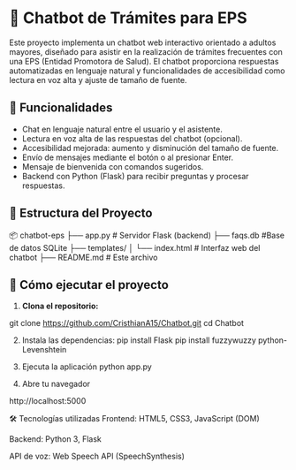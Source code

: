 # 🤖 Chatbot de Trámites para EPS

Este proyecto implementa un chatbot web interactivo orientado a adultos mayores, diseñado para asistir en la realización de trámites frecuentes con una EPS (Entidad Promotora de Salud). El chatbot proporciona respuestas automatizadas en lenguaje natural y funcionalidades de accesibilidad como lectura en voz alta y ajuste de tamaño de fuente.

## 🧠 Funcionalidades

- Chat en lenguaje natural entre el usuario y el asistente.
- Lectura en voz alta de las respuestas del chatbot (opcional).
- Accesibilidad mejorada: aumento y disminución del tamaño de fuente.
- Envío de mensajes mediante el botón o al presionar Enter.
- Mensaje de bienvenida con comandos sugeridos.
- Backend con Python (Flask) para recibir preguntas y procesar respuestas.

## 📁 Estructura del Proyecto
📦 chatbot-eps
├── app.py # Servidor Flask (backend)
├── faqs.db #Base de datos SQLite
├── templates/
│ └── index.html # Interfaz web del chatbot
├── README.md # Este archivo

## 🚀 Cómo ejecutar el proyecto

1. **Clona el repositorio:**

git clone https://github.com/CristhianA15/Chatbot.git
cd Chatbot

2. Instala las dependencias:
pip install Flask
pip install fuzzywuzzy python-Levenshtein

3. Ejecuta la aplicación
python app.py

4. Abre tu navegador

http://localhost:5000

🛠 Tecnologías utilizadas
Frontend: HTML5, CSS3, JavaScript (DOM)

Backend: Python 3, Flask

API de voz: Web Speech API (SpeechSynthesis)
